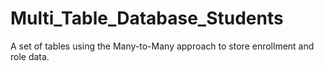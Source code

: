 # Multi_Table_Database_Students
A set of tables using the Many-to-Many approach to store enrollment and role data.
